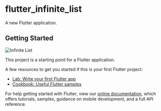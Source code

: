 # flutter_infinite_list

A new Flutter application.

## Getting Started

![Infinite List](https://github.com/rrifafauzikomara/flutter_infinite_list_bloc/blob/master/list.png "Infinite List")

This project is a starting point for a Flutter application.

A few resources to get you started if this is your first Flutter project:

- [Lab: Write your first Flutter app](https://flutter.dev/docs/get-started/codelab)
- [Cookbook: Useful Flutter samples](https://flutter.dev/docs/cookbook)

For help getting started with Flutter, view our 
[online documentation](https://flutter.dev/docs), which offers tutorials, 
samples, guidance on mobile development, and a full API reference.

